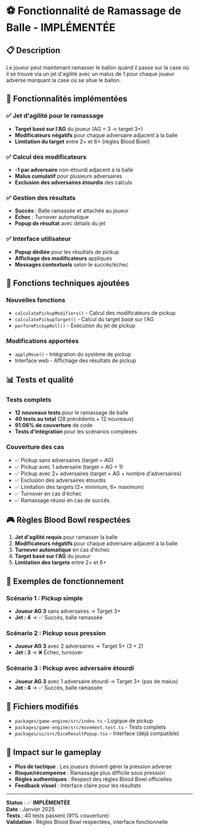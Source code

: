 # ⚽ Fonctionnalité de Ramassage de Balle - IMPLÉMENTÉE

## 📋 Description

Le joueur peut maintenant ramasser le ballon quand il passe sur la case où il se trouve via un jet d'agilité avec un malus de 1 pour chaque joueur adverse marquant la case où se situe le ballon.

## 🎯 Fonctionnalités implémentées

### ✅ Jet d'agilité pour le ramassage
- **Target basé sur l'AG** du joueur (AG = 3 → target 3+)
- **Modificateurs négatifs** pour chaque adversaire adjacent à la balle
- **Limitation du target** entre 2+ et 6+ (règles Blood Bowl)

### ✅ Calcul des modificateurs
- **-1 par adversaire** non-étourdi adjacent à la balle
- **Malus cumulatif** pour plusieurs adversaires
- **Exclusion des adversaires étourdis** des calculs

### ✅ Gestion des résultats
- **Succès** : Balle ramassée et attachée au joueur
- **Échec** : Turnover automatique
- **Popup de résultat** avec détails du jet

### ✅ Interface utilisateur
- **Popup dédiée** pour les résultats de pickup
- **Affichage des modificateurs** appliqués
- **Messages contextuels** selon le succès/échec

## 🔧 Fonctions techniques ajoutées

### Nouvelles fonctions
- `calculatePickupModifiers()` - Calcul des modificateurs de pickup
- `calculatePickupTarget()` - Calcul du target basé sur l'AG
- `performPickupRoll()` - Exécution du jet de pickup

### Modifications apportées
- `applyMove()` - Intégration du système de pickup
- Interface web - Affichage des résultats de pickup

## 📊 Tests et qualité

### Tests complets
- **12 nouveaux tests** pour le ramassage de balle
- **40 tests au total** (28 précédents + 12 nouveaux)
- **91.06% de couverture** de code
- **Tests d'intégration** pour les scénarios complexes

### Couverture des cas
- ✅ Pickup sans adversaires (target = AG)
- ✅ Pickup avec 1 adversaire (target = AG + 1)
- ✅ Pickup avec 2+ adversaires (target = AG + nombre d'adversaires)
- ✅ Exclusion des adversaires étourdis
- ✅ Limitation des targets (2+ minimum, 6+ maximum)
- ✅ Turnover en cas d'échec
- ✅ Ramassage réussi en cas de succès

## 🎮 Règles Blood Bowl respectées

1. **Jet d'agilité requis** pour ramasser la balle
2. **Modificateurs négatifs** pour chaque adversaire adjacent à la balle
3. **Turnover automatique** en cas d'échec
4. **Target basé sur l'AG** du joueur
5. **Limitation des targets** entre 2+ et 6+

## 🚀 Exemples de fonctionnement

### Scénario 1 : Pickup simple
- **Joueur AG 3** sans adversaires → Target 3+
- **Jet : 4** → ✅ Succès, balle ramassée

### Scénario 2 : Pickup sous pression
- **Joueur AG 3** avec 2 adversaires → Target 5+ (3 + 2)
- **Jet : 3** → ❌ Échec, turnover

### Scénario 3 : Pickup avec adversaire étourdi
- **Joueur AG 3** avec 1 adversaire étourdi → Target 3+ (pas de malus)
- **Jet : 4** → ✅ Succès, balle ramassée

## 📝 Fichiers modifiés

- `packages/game-engine/src/index.ts` - Logique de pickup
- `packages/game-engine/src/movement.test.ts` - Tests complets
- `packages/ui/src/DiceResultPopup.tsx` - Interface (déjà compatible)

## 🎯 Impact sur le gameplay

- **Plus de tactique** : Les joueurs doivent gérer la pression adverse
- **Risque/récompense** : Ramassage plus difficile sous pression
- **Règles authentiques** : Respect des règles Blood Bowl officielles
- **Feedback visuel** : Interface claire pour les résultats

---

**Status** : ✅ **IMPLÉMENTÉE**  
**Date** : Janvier 2025  
**Tests** : 40 tests passent (91% couverture)  
**Validation** : Règles Blood Bowl respectées, interface fonctionnelle
